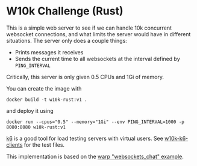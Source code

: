 # W10k Challenge (Rust)

This is a simple web server to see if we can handle 10k concurrent websocket connections, and what limits the server
would have in different situations. The server only does a couple things:

* Prints messages it receives
* Sends the current time to all websockets at the interval defined by `PING_INTERVAL`

Critically, this server is only given 0.5 CPUs and 1Gi of memory.

You can create the image with

```
docker build -t w10k-rust:v1 .
```

and deploy it using

```
docker run --cpus="0.5" --memory="1Gi" --env PING_INTERVAL=1000 -p 8080:8080 w10k-rust:v1
```

[k6](https://k6.io/docs/) is a good tool for load testing servers with virtual users. See
[w10k-k6-clients](https://github.com/david-wiles/w10k-k6-clients) for the test files.

This implementation is based on the [warp "websockets_chat" example](https://github.com/seanmonstar/warp/blob/master/examples/websockets_chat.rs).
